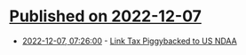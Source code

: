 # [Published on 2022-12-07](index.md)

* [2022-12-07, 07:26:00](https://soylentnews.org/article.pl?sid=22/12/06/1446250&from=rss) - [Link Tax Piggybacked to US NDAA](https://soylentnews.org/article.pl?sid=22/12/06/1446250&from=rss)
